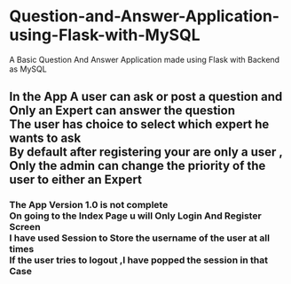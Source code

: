 # Question-and-Answer-Application-using-Flask-with-MySQL
A Basic Question And Answer Application made using Flask with Backend as MySQL
<h2> In the App A user can ask or post a question and Only an Expert can answer the question <br>
  The user has choice to select which expert he wants to ask<br>
  By default after registering your are only a user , <br> Only the admin can change the priority of the user to either an Expert<br>
</h2>
<h3> The App Version 1.0 is not complete<br>
  On going to the Index Page u will Only Login And Register Screen<br>
  I have used Session to Store the username of the user at all times<br>
  If the user tries to logout ,I have popped the session in that Case</h3>
